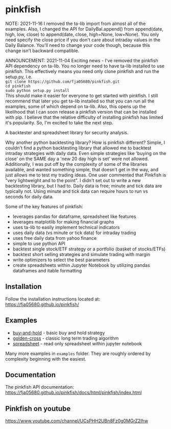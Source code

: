 pinkfish
======     
NOTE: 2021-11-16 I removed the ta-lib import from almost all of the examples.  Also, I changed the API for DailyBal.append() from append(date, high, low, close) to append(date, close, high=None, low=None).  You only need specify the close price if you don't care about intraday values in the Daily Balance.  You'll need to change your code though, because this change isn't backward compatible.

ANNOUNCEMENT: 2021-11-04 Exciting news - I've removed the pinkfish API dependency on ta-lib.  You no longer need to have ta-lib installed to use pinkfish.  This effectively means you need only clone pinkfish and run the setup.py, i.e.  
`git clone https://github.com/fja05680/pinkfish.git`  
`cd pinkfish`  
`sudo python setup.py install`  
This should make it easier for everyone to get started with pinkfish.  I still recommend that later you get ta-lib installed so that you can run all the examples, some of which depend on ta-lib.  Also, this opens up the likelihood that I can soon release a pinkfish version that can be installed with pip.  I believe that the relative difficulty of installing pinkfish has limited it's popularity.  So, I'm excited to take the next step.

A backtester and spreadsheet library for security analysis.

Why another python backtesting library?  How is pinkfish different?
Simple, I couldn't find a python backtesting library that allowed me to backtest intraday strategies with daily data.  Even simple strategies like 'buying on the close' on the SAME day a 'new 20 day high is set' were not allowed.  Additionally, I was put off by the complexity of some of the libraries available, and wanted something simple, that doesn't get in the way, and just allows me to test my trading ideas.  One user commented that Pinkfish is "very lightweight and to the point".  I didn't set out to write a new backtesting library, but I had to.  Daily data is free; minute and tick data are typically not.  Using minute and tick data can require hours to run vs seconds for daily data.

Some of the key features of pinkfish:
 - leverages pandas for dataframe, spreadsheet like features
 - leverages matplotlib for making financial graphs
 - uses ta-lib to easily implement technical indicators
 - uses daily data (vs minute or tick data) for intraday trading
 - uses free daily data from yahoo finance
 - simple to use python API
 - backtest single stock/ETF strategy or a portfolio (basket of stocks/ETFs)
 - backtest short selling strategies and simulate trading with margin
 - write optimizers to select the best parameters
 - create spreadsheets within Jupyter Notebook by utilizing pandas dataframes and itable formatting

## Installation
Follow the installation instructions located at:
https://fja05680.github.io/pinkfish/

## Examples
 - [buy-and-hold](https://fja05680.github.io/pinkfish/examples/buy-and-hold.html) - basic buy and hold strategy
 - [golden-cross](http://fja05680.github.io/pinkfish/examples/golden-cross.html) - classic long term trading algorithm
 - [spreadsheet](https://fja05680.github.io/pinkfish/examples/spreadsheet.html) - read only spreadsheet within jupyter notebook

Many more examples in `examples` folder.  They are roughly ordered by complexity beginning with the easiest.
 
## Documentation
The pinkfish API documentation:
https://fja05680.github.io/pinkfish/docs/html/pinkfish/index.html

## Pinkfish on youtube
https://www.youtube.com/channel/UCsPHH2UBn8Fz0g0MGrZ2Ihw
